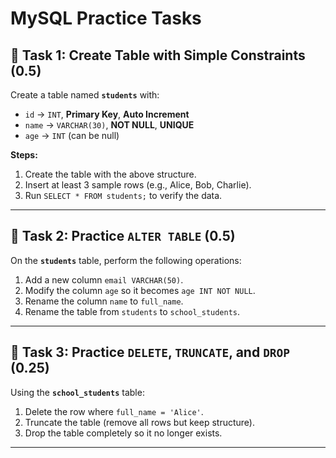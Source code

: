 # MySQL Practice Tasks

## 📝 Task 1: Create Table with Simple Constraints (0.5)
Create a table named **`students`** with:

- `id` → `INT`, **Primary Key**, **Auto Increment**  
- `name` → `VARCHAR(30)`, **NOT NULL**, **UNIQUE**  
- `age` → `INT` (can be null)  

**Steps:**
1. Create the table with the above structure.  
2. Insert at least 3 sample rows (e.g., Alice, Bob, Charlie).  
3. Run `SELECT * FROM students;` to verify the data.  

---

## 📝 Task 2: Practice `ALTER TABLE` (0.5)
On the **`students`** table, perform the following operations:

1. Add a new column `email VARCHAR(50)`.  
2. Modify the column `age` so it becomes `age INT NOT NULL`.  
3. Rename the column `name` to `full_name`.  
4. Rename the table from `students` to `school_students`.  

---

## 📝 Task 3: Practice `DELETE`, `TRUNCATE`, and `DROP` (0.25)
Using the **`school_students`** table:

1. Delete the row where `full_name = 'Alice'`.  
2. Truncate the table (remove all rows but keep structure).  
3. Drop the table completely so it no longer exists.  

---
